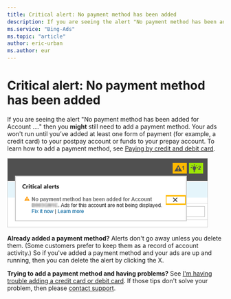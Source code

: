 ```yaml
---
title: Critical alert: No payment method has been added
description: If you are seeing the alert "No payment method has been added for Account ...." then you **might** still need to add a     payment method.
ms.service: "Bing-Ads"
ms.topic: "article"
author: eric-urban
ms.author: eur
---
```


# Critical alert: No payment method has been added

If you are seeing the alert "No payment method has been added for Account ...." then you **might** still need to add a      payment method. Your ads won't run until you’ve added at least one form of payment (for example, a credit card) to your postpay account or funds to your prepay account.      To learn how to add a payment method, see  [Paying by credit and debit card](./hlp_BA_PROC_AddBilling.md).

![Delete the No payment method alert](../images/BA_ScreenCap_CriticalAlertNoPI.png)

**Already added a payment method?** Alerts don't go away unless you delete them. (Some customers prefer to keep them as a record of account activity.)  So if you've added a payment method and your ads are up and running, then you can delete the alert by clicking the X.

**Trying to add a payment method and having problems?**  See [I'm having trouble adding a credit card or debit card](./hlp_BA_CONC_TshootCreditCards.md). If those tips don't   solve your problem, then please [contact support](https://go.microsoft.com/fwlink?LinkId=398371).



